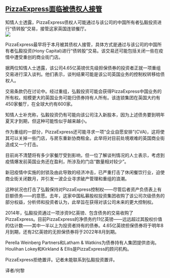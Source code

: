 <!--1594871487000-->
[PizzaExpress面临被债权人接管](https://cn.ft.com/story/001088568?full=y)
------

<div></div><div class="story-lead">知情人士透露，PizzaExpress债权人可能通过与该公司的中国所有者弘毅投资进行“债转股”交易，接管这家英国连锁餐厅。</div><div class=" story-image image"><img src="https://thumbor.ftacademy.cn/unsafe/1340x754/https://thumbor.ftacademy.cn/unsafe/picture/9/000097449_piclink.jpg"></div><div class="story-body"><div id="story-body-container"><p>PizzaExpress最早将于本月被其债权人接管，具体方式是通过与该公司的中国所有者弘毅投资(Hony Capital)进行“债转股”交易。该交易还可能包括关闭一些在疫情中遭受重创的商业街门店。</p><p>据两位知情人士透露，该公司4.65亿英镑优先级担保债券的投资者正就一项重组交易进行深入谈判。他们表示，谈判结果可能是该公司英国业务的控制权转移给债权人。</p><p>交易条款仍在讨论中。经过重组，弘毅投资可能会获得PizzaExpress中国业务的所有权。规模更大的英国业务可能归债券持有人所有。该连锁集团在英国大约有450家餐厅，在全球大约有600家。</p><p>知情人士补充称，弘毅投资仍有可能向该公司注入新股本，因为上述债务要到明年夏天才到期，但这种可能性似乎越来越小。</p><div  data-o-ads-name="mpu-middle1" class="o-ads in-article-advert" data-o-ads-formats-default="false"  data-o-ads-formats-small="FtcMobileMpu"  data-o-ads-formats-medium="FtcMpu" data-o-ads-formats-large="FtcMpu" data-o-ads-formats-extra="FtcMpu" data-o-ads-targeting="cnpos=middle1;" data-cy='[{"devices":["PC","iPhoneWeb","AndroidWeb","iPhoneApp","AndroidApp"],"pattern":"MPU","position":"Middle1","container":"mpuInStory"}]'></div><p>作为重组的一部分，PizzaExpress还可能寻求一项“企业自愿安排”(CVA)，这将使其可以关掉一些门店，与房东重新协商租金。此举将对目前处境艰难的英国商业街造成又一个打击。</p><p>目前尚不清楚将有多少家餐厅受到影响，但一位了解谈判情况的人士表示，考虑到疫情爆发前英国业务还在盈利，所涉及的门店“数量相对较少”。</p><p>新冠疫情中实施的封锁及由此导致的经济冲击，已严重打击了休闲餐饮行业，迫使商业街关闭数月，并引发一波企业寻求破产管理和重组的浪潮。</p><p>这种状况也打击了弘毅保持对PizzaExpress控制权——尽管后者资产负债表上有巨额债务——的意愿。去年，这家中国私募股权投资集团收购了该公司次级债务的部分权益，分析师和投资者认为，此举旨在获得对该公司未来的更大控制权。</p><p>2014年，弘毅投资通过一项涉资9亿英镑、包含债务的交易收购了PizzaExpress。目前PizzaExpress的净债务约11亿英镑——远远超过其股权价值的估计数——其中一半以上为投资者持有的债券。4.65亿英镑担保债券将于明年8月到期，还有2亿英镑的无担保债券将于2022年8月到期。</p><p>Perella Weinberg Partners和Latham & Watkins为债券持有人集团提供咨询。Houlihan Lokey和Kirkland & Ellis是PizzaExpress的顾问机构。</p><div data-o-ads-name="mpu-middle2" class="o-ads in-article-advert" data-o-ads-formats-default="false"  data-o-ads-formats-small="FtcMobileMpu"  data-o-ads-formats-medium="false" data-o-ads-formats-large="false" data-o-ads-formats-extra="false" data-o-ads-targeting="cnpos=middle2;" data-cy='[{"devices":["iPhoneWeb","AndroidWeb","iPhoneApp","AndroidApp"],"pattern":"MPU","position":"Middle2","container":"mpuInStory"}]'></div><p>PizzaExpress拒绝置评。记者未能联系到弘毅投资置评。</p><p>译者/何黎</p></div><div class="clearfloat"></div></div>
